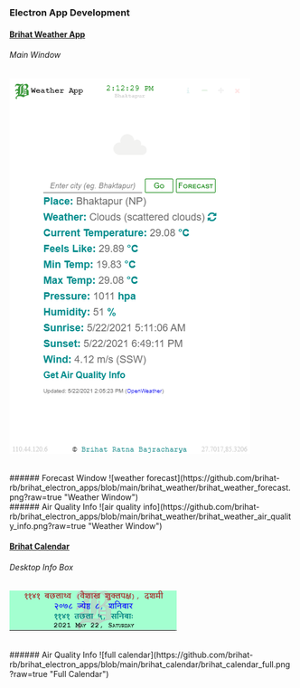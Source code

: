 ### Electron App Development

#### [Brihat Weather App](https://github.com/brihat-rb/brihat_electron_apps/tree/main/brihat_weather)

###### Main Window
![default weather](https://github.com/brihat-rb/brihat_electron_apps/blob/main/brihat_weather/brihat_weather_main.png?raw=true "Weather Window")

<br/>
###### Forecast Window
![weather forecast](https://github.com/brihat-rb/brihat_electron_apps/blob/main/brihat_weather/brihat_weather_forecast.png?raw=true "Weather Window")

<br/>
###### Air Quality Info
![air quality info](https://github.com/brihat-rb/brihat_electron_apps/blob/main/brihat_weather/brihat_weather_air_quality_info.png?raw=true "Weather Window")

<br/>

#### [Brihat Calendar](https://github.com/brihat-rb/brihat_electron_apps/tree/main/brihat_calendar)


###### Desktop Info Box
![desktop widget](https://github.com/brihat-rb/brihat_electron_apps/blob/main/brihat_calendar/brihat_calendar_desktop_widget.png?raw=true "Desktop Info Box")

<br />
###### Air Quality Info
![full calendar](https://github.com/brihat-rb/brihat_electron_apps/blob/main/brihat_calendar/brihat_calendar_full.png?raw=true "Full Calendar")
